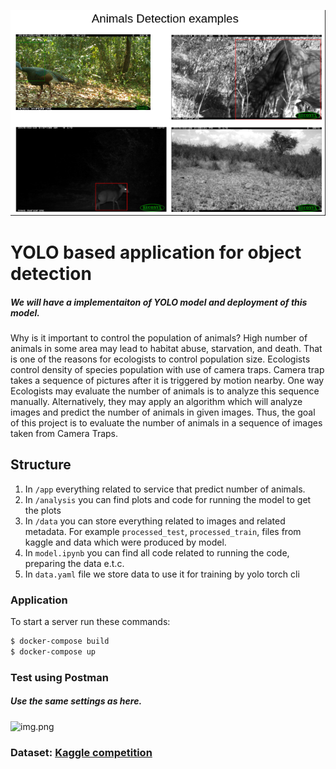![](CV_picture.png)
# YOLO based application for object detection
##### We will have a implementaiton of YOLO model and deployment of this model.
Why is it important to control the population of
animals? High number of animals in some area may
lead to habitat abuse, starvation, and death. That is
one of the reasons for ecologists to control population size. Ecologists control density of species
population with use of camera traps. Camera trap
takes a sequence of pictures after it is triggered by
motion nearby. One way Ecologists may evaluate
the number of animals is to analyze this sequence
manually. Alternatively, they may apply an algorithm which will analyze images and predict the
number of animals in given images. Thus, the goal
of this project is to evaluate the number of animals
in a sequence of images taken from Camera Traps.
## Structure
1. In `/app` everything related to service that predict number of animals.
2. In `/analysis` you can find plots and code for running the model to get the plots
3. In `/data` you can store everything related to images and related metadata. For example `processed_test`, `processed_train`, files from kaggle and data which were produced by model.
4. In `model.ipynb` you can find all code related to running the code, preparing the data e.t.c.
5. In `data.yaml` file we store data to use it for training by yolo torch cli
### Application
To start a server run these commands:
```bash
$ docker-compose build
$ docker-compose up
```
### Test using Postman
##### Use the same settings as here.

![img.png](postman.png)
### Dataset: [Kaggle competition](https://www.kaggle.com/competitions/iwildcam2022-fgvc9/data)
